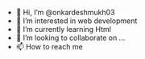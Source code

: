 - 👋 Hi, I’m @onkardeshmukh03
- 👀 I’m interested in web development
- 🌱 I’m currently learning Html
- 💞️ I’m looking to collaborate on ...
- 📫 How to reach me 

<!---
onkardeshmukh03/onkardeshmukh03 is a ✨ special ✨ repository because its `README.md` (this file) appears on your GitHub profile.
You can click the Preview link to take a look at your changes.
--->
